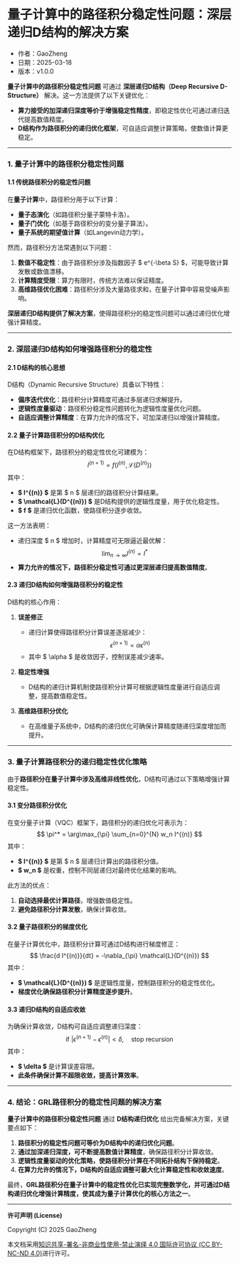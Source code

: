 # **量子计算中的路径积分稳定性问题：深层递归D结构的解决方案**

- 作者：GaoZheng
- 日期：2025-03-18
- 版本：v1.0.0

**量子计算中的路径积分稳定性问题** 可通过 **深层递归D结构（Deep Recursive D-Structure）** 解决。这一方法提供了以下关键优化：

- **算力接受的加深递归深度等价于增强稳定性精度**，即稳定性优化可通过递归迭代提高数值精度。
- **D结构作为路径积分的递归优化框架**，可自适应调整计算策略，使数值计算更稳定。

---

### **1. 量子计算中的路径积分稳定性问题**

#### **1.1 传统路径积分的稳定性问题**
在**量子计算**中，路径积分用于以下计算：

- **量子态演化**（如路径积分量子蒙特卡洛）。
- **量子门优化**（如基于路径积分的变分量子算法）。
- **量子系统的期望值计算**（如Langevin动力学）。

然而，路径积分方法常遇到以下问题：
1. **数值不稳定性**：由于路径积分涉及指数因子 $ e^{-\beta S} $，可能导致计算发散或数值漂移。
2. **计算精度受限**：算力有限时，传统方法难以保证精度。
3. **高维路径优化困难**：路径积分涉及大量路径求和，在量子计算中容易受噪声影响。

**深层递归D结构提供了解决方案**，使得路径积分的稳定性问题可以通过递归优化增强计算精度。

---

### **2. 深层递归D结构如何增强路径积分的稳定性**

#### **2.1 D结构的核心思想**
D结构（Dynamic Recursive Structure）具备以下特性：
- **偏序迭代优化**：路径积分计算精度可通过多层递归求解提升。
- **逻辑性度量驱动**：路径积分稳定性问题转化为逻辑性度量优化问题。
- **自适应调整计算精度**：在算力允许的情况下，可加深递归以增强计算精度。

#### **2.2 量子计算路径积分的D结构优化**
在D结构框架下，路径积分的稳定性优化可建模为：
$$
I^{(n+1)} = f(I^{(n)}, \mathcal{L}(D^{(n)}))
$$
其中：
- **$ I^{(n)} $** 是第 $ n $ 层递归的路径积分计算结果。
- **$ \mathcal{L}(D^{(n)}) $** 是D结构提供的逻辑性度量，用于优化稳定性。
- **$ f $** 是递归优化函数，使路径积分逐步收敛。

这一方法表明：
- 递归深度 $ n $ 增加时，计算精度可无限逼近最优解：
  $$
  \lim_{n \to \infty} I^{(n)} = I^*
  $$
- **算力允许的情况下，路径积分稳定性可通过更深层递归提高数值精度**。

#### **2.3 递归D结构如何增强路径积分的稳定性**
D结构的核心作用：
1. **误差修正**
   - 递归计算使得路径积分计算误差逐层减少：
     $$
     \epsilon^{(n+1)} = \alpha \epsilon^{(n)}
     $$
   - 其中 $ \alpha $ 是收敛因子，控制误差减少速率。

2. **稳定性增强**
   - D结构的递归计算机制使路径积分计算可根据逻辑性度量进行自适应调整，提高数值稳定性。

3. **高维路径积分优化**
   - 在高维量子系统中，D结构的递归优化可确保计算精度随递归深度增加而提升。

---

### **3. 量子计算路径积分的递归稳定性优化策略**
由于**路径积分在量子计算中涉及高维非线性优化**，D结构可通过以下策略增强计算稳定性。

#### **3.1 变分路径积分优化**
在变分量子计算（VQC）框架下，路径积分的递归优化可表示为：
$$
\pi^* = \arg\max_{\pi} \sum_{n=0}^{N} w_n I^{(n)}
$$
其中：
- **$ I^{(n)} $** 是第 $ n $ 层递归计算出的路径积分值。
- **$ w_n $** 是权重，控制不同层递归对最终优化结果的影响。

此方法的优点：
1. **自动选择最优计算路径**，增强数值稳定性。
2. **避免路径积分计算发散**，确保计算收敛。

#### **3.2 量子路径积分的梯度优化**
在量子计算优化中，路径积分计算可通过D结构进行梯度修正：
$$
\frac{d I^{(n)}}{dt} = -\nabla_{\pi} \mathcal{L}(D^{(n)})
$$
其中：
- **$ \mathcal{L}(D^{(n)}) $** 是逻辑性度量，控制路径积分的稳定性优化。
- **梯度优化确保路径积分计算精度逐步提升**。

#### **3.3 递归D结构的自适应收敛**
为确保计算收敛，D结构可自适应调整递归深度：
$$
\text{if } |\epsilon^{(n+1)} - \epsilon^{(n)}| < \delta, \quad \text{stop recursion}
$$
其中：
- **$ \delta $** 是计算误差容限。
- **此条件确保计算不超限收敛，提高计算效率**。

---

### **4. 结论：GRL路径积分的稳定性问题的解决方案**
**量子计算中的路径积分稳定性问题** 通过 **D结构递归优化** 给出完备解决方案，关键要点如下：

1. **路径积分的稳定性问题可等价为D结构中的递归优化问题**。
2. **通过加深递归深度，可不断提高数值计算精度**，确保路径积分计算收敛。
3. **逻辑性度量驱动的优化策略，使路径积分计算在不同拓扑结构下保持稳定**。
4. **在算力允许的情况下，D结构的自适应调整可最大化计算稳定性和收敛速度**。

最终，**GRL路径积分在量子计算中的稳定性优化已实现完整数学化，并可通过D结构递归优化增强计算精度，使其成为量子计算优化的核心方法之一**。

---

**许可声明 (License)**

Copyright (C) 2025 GaoZheng 

本文档采用[知识共享-署名-非商业性使用-禁止演绎 4.0 国际许可协议 (CC BY-NC-ND 4.0)](https://creativecommons.org/licenses/by-nc-nd/4.0/deed.zh-Hans)进行许可。
